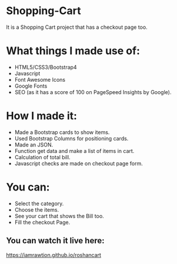 # Shopping-Cart
It is a Shopping Cart project that has a checkout page too.

# What things I made use of:

* HTML5/CSS3/Bootstrap4
* Javascript
* Font Awesome Icons
* Google Fonts
* SEO (as it has a score of 100 on PageSpeed Insights by Google).

# How I made it:

* Made a Bootstrap cards to show items.
* Used Bootstrap Columns for positioning cards.
* Made an JSON.
* Function get data and make a list of items in cart.
* Calculation of total bill.
* Javascript checks are made on checkout page form.

# You can:

* Select the category.
* Choose the items.
* See your cart that shows the Bill too.
* Fill the checkout Page.

## You can watch it live here:
https://iamrawtion.github.io/roshancart

